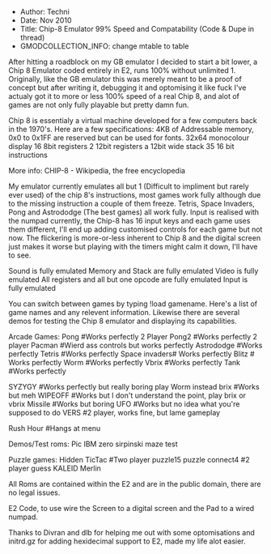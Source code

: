 - Author: Techni
- Date: Nov 2010
- Title: Chip-8 Emulator 99% Speed and Compatability (Code & Dupe in thread)
- GMODCOLLECTION_INFO: change mtable to table

After hitting a roadblock on my GB emulator I decided to start a bit lower, a Chip 8 Emulator coded entirely in E2, runs 100% without unlimited 1. Originally, like the GB emulator this was merely meant to be a proof of concept but after writing it, debugging it and optomising it like fuck I've actualy got it to more or less 100% speed of a real Chip 8, and alot of games are not only fully playable but pretty damn fun.

Chip 8 is essentialy a virtual machine developed for a few computers back in the 1970's. Here are a few specifications:
4KB of Addressable memory, 0x0 to 0x1FF are reserved but can be used for fonts.
32x64 monocolour display
16 8bit registers
2 12bit registers
a 12bit wide stack
35 16 bit instructions

More info: CHIP-8 - Wikipedia, the free encyclopedia

My emulator currently emulates all but 1 (Difficult to impliment but rarely ever used) of the chip 8's instructions, most games work fully although due to the missing instruction a couple of them freeze. Tetris, Space Invaders, Pong and Astrododge (The best games) all work fully. Input is realised with the numpad currently, the Chip-8 has 16 input keys and each game uses them different, I'll end up adding customised controls for each game but not now. The flickering is more-or-less inherent to Chip 8 and the digital screen just makes it worse but playing with the timers might calm it down, I'll have to see.

Sound is fully emulated
Memory and Stack are fully emulated
Video is fully emulated
All registers and all but one opcode are fully emulated
Input is fully emulated

You can switch between games by typing !load gamename. Here's a list of game names and any relevent information. Likewise there are several demos for testing the Chip 8 emulator and displaying its capabilities.

Arcade Games:
Pong #Works perfectly 2 Player
Pong2 #Works perfectly 2 player
Pacman #Wierd ass controls but works perfectly
Astrododge #Works perfectly
Tetris #Works perfectly
Space invaders# Works perfectly
Blitz # Works perfectly
Worm #Works perfectly
Vbrix #Works perfectly
Tank #Works perfectly

SYZYGY #Works perfectly but really boring play Worm instead
brix #Works but meh
WIPEOFF #Works but I don't understand the point, play brix or vbrix
Missile #Works but boring
UFO #Works but no idea what you're supposed to do
VERS #2 player, works fine, but lame gameplay

Rush Hour #Hangs at menu

Demos/Test roms:
Pic
IBM
zero
sirpinski
maze
test

Puzzle games:
Hidden
TicTac #Two player
puzzle15
puzzle
connect4 #2 player
guess
KALEID
Merlin

All Roms are contained within the E2 and are in the public domain, there are no legal issues.

E2 Code, to use wire the Screen to a digital screen and the Pad to a wired numpad.

Thanks to Divran and dlb for helping me out with some optomisations and initrd.gz for adding hexidecimal support to E2, made my life alot easier.
